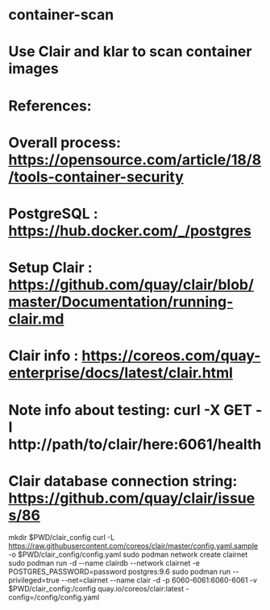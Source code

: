 # container-scan
#
# Use Clair and klar to scan container images
#
# References:
#   Overall process:  https://opensource.com/article/18/8/tools-container-security
#   PostgreSQL     :  https://hub.docker.com/_/postgres
#   Setup Clair    :  https://github.com/quay/clair/blob/master/Documentation/running-clair.md
#   Clair info     :  https://coreos.com/quay-enterprise/docs/latest/clair.html
#     Note info about testing:  curl -X GET -I http://path/to/clair/here:6061/health
#   Clair database connection string:  https://github.com/quay/clair/issues/86

mkdir $PWD/clair_config
curl -L https://raw.githubusercontent.com/coreos/clair/master/config.yaml.sample -o $PWD/clair_config/config.yaml
sudo podman network create clairnet
sudo podman run -d --name clairdb --network clairnet -e POSTGRES_PASSWORD=password postgres:9.6
sudo podman run --privileged=true --net=clairnet --name clair -d -p 6060-6061:6060-6061 -v $PWD/clair_config:/config quay.io/coreos/clair:latest -config=/config/config.yaml
